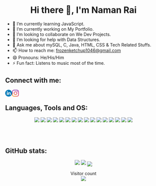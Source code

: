 <h1 align="center">Hi there 👋, I'm Naman Rai</h1>


- 🌱 I’m currently learning JavaScript.
- 🔭 I’m currently working on My Portfolio.
- 👯 I’m looking to collaborate on We Dev Projects.
- 🤔 I’m looking for help with Data Structures.
- 💬 Ask me about mySQL, C, Java, HTML, CSS & Tech Related Stuffs.
- 📫 How to reach me: frozenketchup1046@gmail.com
- 😄 Pronouns: He/His/Him
- ⚡ Fun fact: Listens to music most of the time.

## Connect with me:

<a href="https://www.linkedin.com/in/namanrai1046/">
  <img align="left" alt="frozenketchup - LinkedIn" width="22px" src="https://raw.githubusercontent.com/Frozenketchup/Frozenketchup/main/assets/linkedin.svg" />
</a>
<a href="https://www.instagram.com/namanrai769/">
  <img align="left" alt="frozenketchup - Instagram" width="22px" src="https://raw.githubusercontent.com/Frozenketchup/Frozenketchup/main/assets/instagram.svg" />
</a>


<br />


## Languages, Tools and OS:
<p align="center">
<img src="https://img.shields.io/badge/HTML5-E34F26?style=for-the-badge&logo=html5&logoColor=white" height="25"/>
<img src="https://img.shields.io/badge/CSS3-1572B6?style=for-the-badge&logo=css3&logoColor=white" height="25"/>
<img src="https://img.shields.io/badge/JavaScript-F7DF1E?style=for-the-badge&logo=javascript&logoColor=black" height="25"/>
<img src="https://img.shields.io/badge/C-00599C?style=for-the-badge&logo=c&logoColor=white" height="25"/>
<img src="https://img.shields.io/badge/Java-ED8B00?style=for-the-badge&logo=java&logoColor=white" height="25"/>
<img src="https://img.shields.io/badge/Python-3776AB?style=for-the-badge&logo=python&logoColor=white" height="25"/>
<img src="https://img.shields.io/badge/MySQL-00000F?style=for-the-badge&logo=mysql&logoColor=white" height="25"/>
<img src="https://img.shields.io/badge/MongoDB-4EA94B?style=for-the-badge&logo=mongodb&logoColor=white" height="25"/>
<img src="https://img.shields.io/badge/Amazon_AWS-232F3E?style=for-the-badge&logo=amazon-aws&logoColor=white" height="25"/>
<img src="https://img.shields.io/badge/Microsoft_Azure-0089D6?style=for-the-badge&logo=microsoft-azure&logoColor=white" height="25"/>
<img src="https://img.shields.io/badge/-Git-black?&style=for-the-badge&logo=git" height="25"/>
<img src="https://img.shields.io/badge/GitLab-330F63?style=for-the-badge&logo=gitlab&logoColor=white" height="25"/>
<img src="https://img.shields.io/badge/GitHub-100000?style=for-the-badge&logo=github&logoColor=white" height="25"/>
<img src="https://img.shields.io/badge/VS%20Code-007ACC.svg?&style=for-the-badge&logo=visual-studio-code&logoColor=white" height="25"/>
<img src="https://img.shields.io/badge/Windows-0078D6?style=for-the-badge&logo=windows&logoColor=white" height="25"/>
<img src="https://img.shields.io/badge/Ubuntu-E95420?style=for-the-badge&logo=ubuntu&logoColor=white" height="25"/>

</p>
<br />
<br />



## GitHub stats:

<p align="center">
  <img width="48%" src="https://github-readme-stats.vercel.app/api?username=frozenketchup&show_icons=true&include_all_commits=true&theme=react" />
  <img width="48%" src="https://github-readme-streak-stats.herokuapp.com/?user=frozenketchup&theme=react" />  
  <img width="48%" align="center" src="https://github-readme-stats.vercel.app/api/top-langs/?username=frozenketchup&layout=compact&theme=react" />
</p>

<p align="center"> 
  Visitor count<br>
  <img src="https://profile-counter.glitch.me/frozenketchup/count.svg" />
</p>

